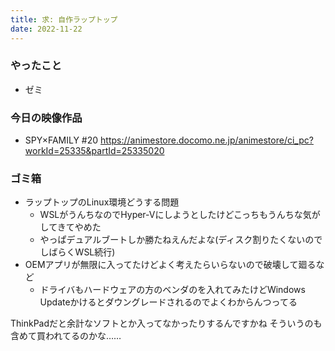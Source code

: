 ```yaml
---
title: 求: 自作ラップトップ
date: 2022-11-22
---
```

### やったこと
+ ゼミ

### 今日の映像作品
+ SPY×FAMILY #20 <https://animestore.docomo.ne.jp/animestore/ci_pc?workId=25335&partId=25335020>

### ゴミ箱
+ ラップトップのLinux環境どうする問題
  + WSLがうんちなのでHyper-Vにしようとしたけどこっちもうんちな気がしてきてやめた
  + やっぱデュアルブートしか勝たねえんだよな(ディスク割りたくないのでしばらくWSL続行)
+ OEMアプリが無限に入ってたけどよく考えたらいらないので破壊して廻るなど
  + ドライバもハードウェアの方のベンダのを入れてみたけどWindows Updateかけるとダウングレードされるのでよくわからんつってる

ThinkPadだと余計なソフトとか入ってなかったりするんですかね そういうのも含めて買われてるのかな……
